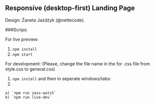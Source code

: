 ## Responsive (desktop-first) Landing Page

Design: Żaneta Jażdżyk (@nettecode).

###Scrips:

For live preview:
  1) `npm install`
  2) `npm start`

For development:
(Please, change the file name in the <link></link> for .css file from style.css
to general.css)

  1) `npm install`
and then in seperate windows/tabs:
  2)
    a) `npm run sass-watch`
    b) `npm run live-dev`
